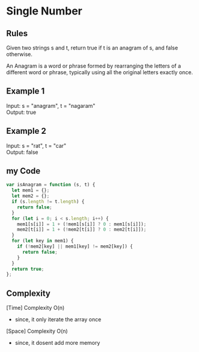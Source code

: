 # Single Number

## Rules

Given two strings s and t, return true if t is an anagram of s, and false otherwise.

An Anagram is a word or phrase formed by rearranging the letters of a different word or phrase, typically using all the original letters exactly once.

## Example 1

Input: s = "anagram", t = "nagaram"<br>
Output: true<br>

## Example 2

Input: s = "rat", t = "car"<br>
Output: false<br>

## my Code

```javascript
var isAnagram = function (s, t) {
  let mem1 = {};
  let mem2 = {};
  if (s.length != t.length) {
    return false;
  }
  for (let i = 0; i < s.length; i++) {
    mem1[s[i]] = 1 + (!mem1[s[i]] ? 0 : mem1[s[i]]);
    mem2[t[i]] = 1 + (!mem2[t[i]] ? 0 : mem2[t[i]]);
  }
  for (let key in mem1) {
    if (!mem2[key] || mem1[key] != mem2[key]) {
      return false;
    }
  }
  return true;
};
```

## Complexity

[Time] Complexity O(n)

- since, it only iterate the array once

[Space] Complexity O(n)

- since, it dosent add more memory
